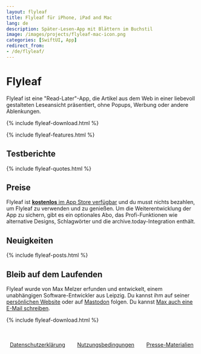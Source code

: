 ```yaml
---
layout: flyleaf
title: Flyleaf für iPhone, iPad and Mac
lang: de
description: Später-Lesen-App mit Blättern im Buchstil
image: /images/projects/flyleaf-mac-icon.png
categories: [SwiftUI, App]
redirect_from:
- /de/flyleaf/
---
```


# Flyleaf

Flyleaf ist eine "Read-Later"-App, die Artikel aus dem Web in einer liebevoll gestalteten Leseansicht präsentiert, ohne Popups, Werbung oder andere Ablenkungen.

{% include flyleaf-download.html %}

{% include flyleaf-features.html %}

## Testberichte

{% include flyleaf-quotes.html %}

## Preise

Flyleaf ist [**kostenlos** im App Store verfügbar](https://apps.apple.com/app/flyleaf-read-later/id6475200381) und du musst nichts bezahlen, um Flyleaf zu verwenden und zu genießen. Um die Weiterentwicklung der App zu sichern, gibt es ein optionales Abo, das Profi-Funktionen wie alternative Designs, Schlagwörter und die archive.today-Integration enthält.

## Neuigkeiten

{% include flyleaf-posts.html %}

## Bleib auf dem Laufenden

Flyleaf wurde von Max Melzer erfunden und entwickelt, einem unabhängigen Software-Entwickler aus Leipzig. Du kannst ihm auf seiner [persönlichen Website](/) oder auf [Mastodon](https://mastodon.social/@maxmelzer) folgen. Du kannst [Max auch eine E-Mail schreiben](mailto:flyleaf@moehrenzahn.de).

{% include flyleaf-download.html %}

<div style="display:flex;gap:2rem;margin:3rem auto;justify-content:center">
    <div>
        <a href="/de/project/flyleaf/privacy">Datenschutzerklärung</a>
    </div>
    <div>
        <a href="/de/project/flyleaf/terms">Nutzungsbedingungen</a>
    </div>
    <div>
        <a href="/flyleaf-press-media.zip">Presse-Materialien</a>
    </div>
</div>